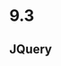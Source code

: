# 9.3

## JQuery

> <script>
 $(function() {
    $(selector).hide().show();
 };
 
 - Functions
 1. Hide
 2. Show
 3. fadeToggle
 4. delay
 5. slideDown


> $(function) {

   > $('#btn1').on('click', function() {
   $('#panel1').slideToggle(200);
   });
   
  > });
  
  ### Writing Smarter, Better Code
  DRY up code
  Write one piece of code that does everything
  >$(function(){
  >$('.panel-button').on('click', function() {
  var panelID = $(this)
  }); 
  
   
> DOM Traversal
>
    
